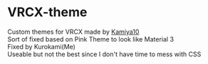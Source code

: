 # VRCX-theme
Custom themes for VRCX made by [Kamiya10](https://github.com/kamiya10/VRCX-theme/tree/main)  
Sort of fixed based on Pink Theme to look like Material 3  
Fixed by Kurokami(Me)  
Useable but not the best since I don't have time to mess with CSS
